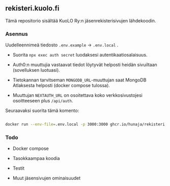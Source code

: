 ## rekisteri.kuolo.fi

Tämä repositorio sisältää KuoLO Ry:n jäsenrekisterisivujen lähdekoodin.

### Asennus

Uudelleennimeä tiedosto `.env.example` -> `.env.local` .

- Suorita `npx exec auth secret` luodaksesi autentikaatiosalaisuus.

- Auth0:n muuttujia vastaavat tiedot löytyvät helposti heidän sivuiltaan (sovelluksen luotuasi).

- Tietokannan tarvitseman `MONGODB_URL`-muuttujan saat MongoDB Atlaksesta helposti (docker compose tulossa).

- Muuttujan `NEXTAUTH_URL` on osoitettava koko verkkosivustojesi osoitteeseen plus `/api/auth`.

Seuraavaksi suorita tämä komento:

```bash

docker run --env-file=.env.local -p 3000:3000 ghcr.io/hunaja/rekisteri.kuolo.fi:main
```

### Todo

- Docker compose

- Tasokkaampaa koodia

- Testit

- Muut jäsensivujen ominaisuudet
